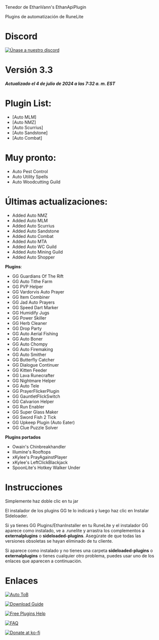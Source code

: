 Tenedor de EthanVann's EthanApiPlugin

Plugins de automatización de RuneLite

# Discord

[![Únase a nuestro discord](https://img.shields.io/discord/1124614852187533322?style=flat-square&logo=discord&logoColor=white&label=Join%20our%20Server&color=7289DA)](https://discord.gg/zp9P6QqytU)



# Versión 3.3
***Actualizado el 4 de julio de 2024 a las 7:32 a. m. EST***

# Plugin List:
- [Auto MLM]
- [Auto NMZ]
- [Auto Scurrius]
- [Auto Sandstone]
- [Auto Combat]


# Muy pronto:
- Auto Pest Control
- Auto Utility Spells
- Auto Woodcutting Guild

# Últimas actualizaciones:
- Added Auto NMZ
- Added Auto MLM
- Added Auto Scurrius
- Added Auto Sandstone
- Added Auto Combat
- Added Auto MTA
- Added Auto WC Guild
- Added Auto Mining Guild
- Added Auto Shopper

**Plugins**:
- GG Guardians Of The Rift
- GG Auto Tithe Farm
- GG PVP Helper
- GG Vardorvis Auto Prayer
- GG Item Combiner
- GG Jad Auto Prayers
- GG Speed Dart Marker
- GG Humidify Jugs
- GG Power Skiller
- GG Herb Cleaner
- GG Drop Party
- GG Auto Aerial Fishing
- GG Auto Boner
- GG Auto Chompy
- GG Auto Firemaking
- GG Auto Smither
- GG Butterfly Catcher
- GG Dialogue Continuer
- GG Kitten Feeder
- GG Lava Runecrafter
- GG Nightmare Helper
- GG Auto Tele
- GG PrayerFlickerPlugin
- GG GauntletFlickSwitch
- GG Calvarion Helper
- GG Run Enabler
- GG Super Glass Maker
- GG Sword Fish 2 Tick
- GG Upkeep Plugin (Auto Eater)
- GG Clue Puzzle Solver

**Plugins portados**
- Owain's Chinbreakhandler
- Illumine's Rooftops
- xKylee's PrayAgainstPlayer
- xKylee's LeftClickBlackjack
- SpoonLite's Hotkey Walker Under

# Instrucciones
Simplemente haz doble clic en tu jar

El instalador de los plugins GG te lo indicará y luego haz clic en Instalar Sideloader.

Si ya tienes GG Plugins/EthanInstaller en tu RuneLite y el instalador GG aparece como instalado, ve a .runelite y arrastra los complementos a **externalplugins** o **sideloaded-plugins**. Asegúrate de que todas las versiones obsoletas se hayan eliminado de tu cliente.

Si aparece como instalado y no tienes una carpeta **sideloaded-plugins** o **externalplugins** o tienes cualquier otro problema, puedes usar uno de los enlaces que aparecen a continuación.

# Enlaces
[![Auto ToB](https://img.shields.io/badge/Auto%20ToB-FF0000?style=for-the-badge)](https://discord.com/channels/1124614852187533322/1188431292115722270)

[![Download Guide](https://img.shields.io/badge/Download%20Guide-FF0000?style=for-the-badge)](https://discord.com/channels/1124614852187533322/1125186871224447057)

[![Free Plugins Help](https://img.shields.io/badge/Free%20Plugins%20Help-FF0000?style=for-the-badge)](https://discord.com/channels/1124614852187533322/1124636010349871134)

[![FAQ](https://img.shields.io/badge/FAQ-FF0000?style=for-the-badge)](https://discord.com/channels/1124614852187533322/1253908554616934521)

[![Donate at ko-fi](https://www.ko-fi.com/img/githubbutton_sm.svg)](https://ko-fi.com/0hutch)
